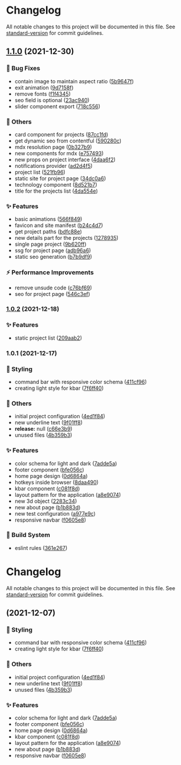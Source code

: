 # Changelog

All notable changes to this project will be documented in this file. See [standard-version](https://github.com/conventional-changelog/standard-version) for commit guidelines.

## [1.1.0](https://github.com/HigorAlves/higoralves.dev/compare/v1.0.2...v1.1.0) (2021-12-30)


### :bug: Bug Fixes

* contain image to maintain aspect ratio ([5b9647f](https://github.com/HigorAlves/higoralves.dev/commit/5b9647fffa3107f2c1350d1e6bded9db54f016ca))
* exit animation ([9d7158f](https://github.com/HigorAlves/higoralves.dev/commit/9d7158f1fa9bfb153f799ae35c586d4e2b42998f))
* remove fonts ([f1f4345](https://github.com/HigorAlves/higoralves.dev/commit/f1f434536e74fe9281ee1c39e6933cc43d2682f8))
* seo field is optional ([23ac940](https://github.com/HigorAlves/higoralves.dev/commit/23ac940180b9792df5b51e05bb90ac4a59189133))
* slider component export ([718c556](https://github.com/HigorAlves/higoralves.dev/commit/718c5566e207bdab6377c8fd8d327c0c2ca39751))


### :triangular_flag_on_post: Others

* card component for projects ([87cc1fd](https://github.com/HigorAlves/higoralves.dev/commit/87cc1fd4b4ca9c7705d172213fdd6505df0241c6))
* get dynamic seo from contentful ([590280c](https://github.com/HigorAlves/higoralves.dev/commit/590280cad59025f167551b2158bcf8200444bd84))
* mdx resolution page ([0b327b9](https://github.com/HigorAlves/higoralves.dev/commit/0b327b9841cf89938d9d8cd2bf0040a1027f60f5))
* new components for mdx ([e757493](https://github.com/HigorAlves/higoralves.dev/commit/e75749341acaa58d58568f6b7d0394f8e32b7179))
* new props on project interface ([4daa6f2](https://github.com/HigorAlves/higoralves.dev/commit/4daa6f2bcf95f30c3053614149a6c69c511bbceb))
* notifications provider ([ad2d4f5](https://github.com/HigorAlves/higoralves.dev/commit/ad2d4f5377f46107e2045aa1494b0d731407517b))
* project list ([521fb96](https://github.com/HigorAlves/higoralves.dev/commit/521fb961189d06b68e2f989cbc92934a7b33aa74))
* static site for project page ([34dc0a6](https://github.com/HigorAlves/higoralves.dev/commit/34dc0a6f102699ad3d8ffa03246cf90002a98a50))
* technology component ([8d521b7](https://github.com/HigorAlves/higoralves.dev/commit/8d521b79c956ef396da800c9a95e245209add1af))
* title for the projects list ([4da554e](https://github.com/HigorAlves/higoralves.dev/commit/4da554e1ec76c1ff701f34f8e9769de97c88eb6f))


### :sparkles: Features

* basic animations ([566f849](https://github.com/HigorAlves/higoralves.dev/commit/566f849912a03b96686f59f04d3fc4df5f707f92))
* favicon and site manifest ([b24c4d7](https://github.com/HigorAlves/higoralves.dev/commit/b24c4d7147b1c7cf0bb2ea65a68077663e33c9d6))
* get project paths ([bdfc88e](https://github.com/HigorAlves/higoralves.dev/commit/bdfc88ee55bfe23e875a59d044487cbe047830a6))
* new details part for the projects ([1278935](https://github.com/HigorAlves/higoralves.dev/commit/127893599d47facbd9010a0e495f0ca7ffadd653))
* single page project ([9b620ff](https://github.com/HigorAlves/higoralves.dev/commit/9b620ff0b645fd200e683bbe48304cf69f86b375))
* ssg for project page ([adb96a6](https://github.com/HigorAlves/higoralves.dev/commit/adb96a6748100e4735694dd910efc5322cc6b821))
* static seo generation ([b7b9df9](https://github.com/HigorAlves/higoralves.dev/commit/b7b9df94eab2df8679bcd390bf501154d4d87ab9))


### :zap: Performance Improvements

* remove unsude code ([c76bf69](https://github.com/HigorAlves/higoralves.dev/commit/c76bf6937b4a1bb8bcb712bf53714196f23d4447))
* seo for project page ([546c3ef](https://github.com/HigorAlves/higoralves.dev/commit/546c3ef0e182f6fba111ea55e8344630f747b8cf))

### [1.0.2](https://github.com/HigorAlves/higoralves.dev/compare/v1.0.1...v1.0.2) (2021-12-18)


### :sparkles: Features

* static project list ([209aab2](https://github.com/HigorAlves/higoralves.dev/commit/209aab2cff94588fa73a5f3966800ef3137f898e))

### 1.0.1 (2021-12-17)


### :art: Styling

* command bar with responsive color schema ([411cf96](https://github.com/HigorAlves/higoralves.dev/commit/411cf961dab595b34f5807bc621f681c16f4c307))
* creating light style for kbar ([7f6ff40](https://github.com/HigorAlves/higoralves.dev/commit/7f6ff405dbc68c9ee69f55245ba8db0cdad5a8bc))


### :triangular_flag_on_post: Others

* initial project configuration ([4ed1f84](https://github.com/HigorAlves/higoralves.dev/commit/4ed1f84b6e17e3674b99d071b6971444c5dce020))
* new underline text ([9f01ff8](https://github.com/HigorAlves/higoralves.dev/commit/9f01ff88fe795a1b1e54911c8edc518ae2d7281c))
* **release:** null ([c66e3b9](https://github.com/HigorAlves/higoralves.dev/commit/c66e3b9eecda3f2fa82fe8c7eb33cae888829496))
* unused files ([4b359b3](https://github.com/HigorAlves/higoralves.dev/commit/4b359b3e1c85cd8f6eff31121988975be11eaf89))


### :sparkles: Features

* color schema for light and dark ([7adde5a](https://github.com/HigorAlves/higoralves.dev/commit/7adde5acf7cd83af11184f0f2e42476b5aeb926a))
* footer component ([bfe056c](https://github.com/HigorAlves/higoralves.dev/commit/bfe056c26386f4a0ca7ec8b5f981425c20e75bec))
* home page design ([0d6864a](https://github.com/HigorAlves/higoralves.dev/commit/0d6864accb5064660f70a17fb25c125fe0d14865))
* hotkeys inside browser ([8daa490](https://github.com/HigorAlves/higoralves.dev/commit/8daa49003b73cb6d819e489af55f7d3f6f0412af))
* kbar component ([c081f8d](https://github.com/HigorAlves/higoralves.dev/commit/c081f8dbbd024fe39f60461a152c599ceb2ae775))
* layout pattern for the application ([a8e9074](https://github.com/HigorAlves/higoralves.dev/commit/a8e9074cf521f88a175626b4cf005ed82a2bdb9e))
* new 3d object ([2283c34](https://github.com/HigorAlves/higoralves.dev/commit/2283c34110c1fd58101607a6fe648e562d08a5e0))
* new about page ([b1b883d](https://github.com/HigorAlves/higoralves.dev/commit/b1b883da5769f97487622e4ba852fb358a12b9f4))
* new test configuration ([a977e9c](https://github.com/HigorAlves/higoralves.dev/commit/a977e9c8672fb84d9586f41ee2dc79aceda6a227))
* responsive navbar ([f0605e8](https://github.com/HigorAlves/higoralves.dev/commit/f0605e849ace9ea01d22c59f401601802aca50fc))


### :rocket: Build System

* eslint rules ([361e267](https://github.com/HigorAlves/higoralves.dev/commit/361e26777f9edd6de2bdc096a3f7fcb19f933361))

# Changelog

All notable changes to this project will be documented in this file. See [standard-version](https://github.com/conventional-changelog/standard-version) for commit guidelines.

##  (2021-12-07)


### :art: Styling

* command bar with responsive color schema ([411cf96](https://github.com/HigorAlves/higoralves.dev/commit/411cf961dab595b34f5807bc621f681c16f4c307))
* creating light style for kbar ([7f6ff40](https://github.com/HigorAlves/higoralves.dev/commit/7f6ff405dbc68c9ee69f55245ba8db0cdad5a8bc))


### :triangular_flag_on_post: Others

* initial project configuration ([4ed1f84](https://github.com/HigorAlves/higoralves.dev/commit/4ed1f84b6e17e3674b99d071b6971444c5dce020))
* new underline text ([9f01ff8](https://github.com/HigorAlves/higoralves.dev/commit/9f01ff88fe795a1b1e54911c8edc518ae2d7281c))
* unused files ([4b359b3](https://github.com/HigorAlves/higoralves.dev/commit/4b359b3e1c85cd8f6eff31121988975be11eaf89))


### :sparkles: Features

* color schema for light and dark ([7adde5a](https://github.com/HigorAlves/higoralves.dev/commit/7adde5acf7cd83af11184f0f2e42476b5aeb926a))
* footer component ([bfe056c](https://github.com/HigorAlves/higoralves.dev/commit/bfe056c26386f4a0ca7ec8b5f981425c20e75bec))
* home page design ([0d6864a](https://github.com/HigorAlves/higoralves.dev/commit/0d6864accb5064660f70a17fb25c125fe0d14865))
* kbar component ([c081f8d](https://github.com/HigorAlves/higoralves.dev/commit/c081f8dbbd024fe39f60461a152c599ceb2ae775))
* layout pattern for the application ([a8e9074](https://github.com/HigorAlves/higoralves.dev/commit/a8e9074cf521f88a175626b4cf005ed82a2bdb9e))
* new about page ([b1b883d](https://github.com/HigorAlves/higoralves.dev/commit/b1b883da5769f97487622e4ba852fb358a12b9f4))
* responsive navbar ([f0605e8](https://github.com/HigorAlves/higoralves.dev/commit/f0605e849ace9ea01d22c59f401601802aca50fc))
